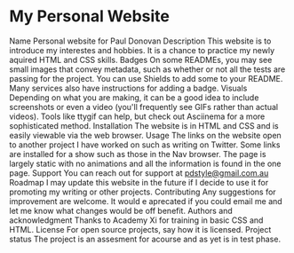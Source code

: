 # My Personal Website

Name
Personal website for Paul Donovan
Description
This website is to introduce my interestes and hobbies. It is a chance to practice my newly aquired HTML and CSS skills. 
Badges
On some READMEs, you may see small images that convey metadata, such as whether or not all the tests are passing for the project. You can use Shields to add some to your README. Many services also have instructions for adding a badge.
Visuals
Depending on what you are making, it can be a good idea to include screenshots or even a video (you'll frequently see GIFs rather than actual videos). Tools like ttygif can help, but check out Asciinema for a more sophisticated method.
Installation
The website is in HTML and CSS and is easily viewable via the web browser.
Usage
The links on the website open to another project I have worked on such as writing on Twitter.
Some links are installed for a show such as those in the Nav browser.
The page is largely static with no animations and all the information is found in the one page. 
Support
You can reach out for support at pdstyle@gmail.com.au
Roadmap
I may update this website in the future if I decide to use it for promoting my writing or other projects. 
Contributing
Any suggestions for improvement are welcome. It would e aprecated if you could email me and let me know what changes would be off benefit.
Authors and acknowledgment
Thanks to Academy Xi for training in basic CSS and HTML. 
License
For open source projects, say how it is licensed.
Project status
The project is an assesment for acourse and as yet is in test phase. 
